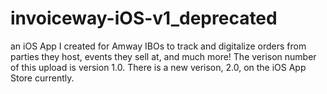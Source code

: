 # invoiceway-iOS-v1_deprecated
an iOS App I created for Amway IBOs to track and digitalize orders from parties they host, events they sell at, and much more!
The verison number of this upload is version 1.0. There is a new verison, 2.0, on the iOS App Store currently.
